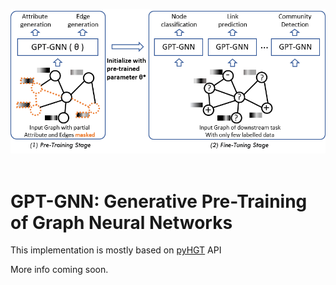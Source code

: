 <p align="center">
  <img src="./gpt-intro.png" width="800">
  <br />
  <br />
</p>

# GPT-GNN: Generative Pre-Training of Graph Neural Networks

This implementation is mostly based on [pyHGT](https://github.com/acbull/pyHGT) API

More info coming soon.
